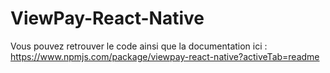 # ViewPay-React-Native

Vous pouvez retrouver le code ainsi que la documentation ici : https://www.npmjs.com/package/viewpay-react-native?activeTab=readme
